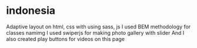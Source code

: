 # indonesia
Adaptive layout on html, css with using sass, js 
I used BEM methodology for classes namimg 
I used swiperjs for making photo gallery with slider 
And I also created play buttons for videos on this page
